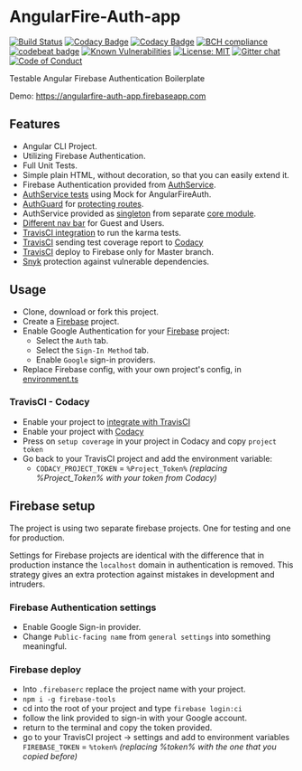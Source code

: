 #  AngularFire-Auth-app

[![Build Status](https://travis-ci.org/SpiralOutDotEu/AngularFire-Auth-app.svg?branch=master)](https://travis-ci.org/SpiralOutDotEu/AngularFire-Auth-app)
[![Codacy Badge](https://api.codacy.com/project/badge/Grade/4e2c5a1f4df748b2917a1d901bcc9000)](https://www.codacy.com/app/SpiralOutDotEu/AngularFire-Auth-app?utm_source=github.com&amp;utm_medium=referral&amp;utm_content=SpiralOutDotEu/AngularFire-Auth-app&amp;utm_campaign=Badge_Grade)
[![Codacy Badge](https://api.codacy.com/project/badge/Coverage/4e2c5a1f4df748b2917a1d901bcc9000)](https://www.codacy.com/app/SpiralOutDotEu/AngularFire-Auth-app?utm_source=github.com&utm_medium=referral&utm_content=SpiralOutDotEu/AngularFire-Auth-app&utm_campaign=Badge_Coverage)
[![BCH compliance](https://bettercodehub.com/edge/badge/SpiralOutDotEu/AngularFire-Auth-app?branch=master)](https://bettercodehub.com/)
[![codebeat badge](https://codebeat.co/badges/724baf9f-874a-467b-bf84-e75236ed9068)](https://codebeat.co/projects/github-com-spiraloutdoteu-angularfire-auth-app-master)
[![Known Vulnerabilities](https://snyk.io/test/github/SpiralOutDotEu/AngularFire-Auth-app/badge.svg)](https://snyk.io/test/github/SpiralOutDotEu/AngularFire-Auth-app)
[![License: MIT](https://img.shields.io/badge/License-MIT-yellow.svg)](https://opensource.org/licenses/MIT)
[![Gitter chat](https://badges.gitter.im/gitterHQ/gitter.png)](https://gitter.im/AngularFire-Auth-app/Lobby?utm_source=share-link&utm_medium=link&utm_campaign=share-link)
[![Code of Conduct](https://img.shields.io/badge/%E2%9D%A4-code%20of%20conduct-blue.svg?style=flat)](https://github.com/SpiralOutDotEu/AngularFire-Auth-app/blob/master/CODE_OF_CONDUCT.md)

Testable Angular Firebase Authentication Boilerplate 

Demo: https://angularfire-auth-app.firebaseapp.com

## Features

* Angular CLI Project.
* Utilizing Firebase Authentication.
* Full Unit Tests. 
* Simple plain HTML, without decoration, so that you can easily extend it. 
* Firebase Authentication provided from [AuthService](https://github.com/SpiralOutDotEu/AngularFire-Auth-app/blob/master/src/app/core/auth.service.ts).
* [AuthService tests](https://github.com/SpiralOutDotEu/AngularFire-Auth-app/blob/master/src/app/core/auth.service.spec.ts) using Mock for AngularFireAuth.
* [AuthGuard](https://github.com/SpiralOutDotEu/AngularFire-Auth-app/blob/master/src/app/core/auth.guard.ts) for [protecting routes](https://github.com/SpiralOutDotEu/AngularFire-Auth-app/blob/master/src/app/core/core-routing.module.ts).
* AuthService provided as [singleton](https://github.com/SpiralOutDotEu/AngularFire-Auth-app/blob/master/src/app/app.module.ts) from separate [core module](https://github.com/SpiralOutDotEu/AngularFire-Auth-app/blob/master/src/app/core/core.module.ts).
* [Different nav bar](https://github.com/SpiralOutDotEu/AngularFire-Auth-app/blob/master/src/app/app.component.html) for Guest and Users.
* [TravisCI integration](https://github.com/SpiralOutDotEu/AngularFire-Auth-app/blob/master/.travis.yml) to run the karma tests.
* [TravisCI](https://github.com/SpiralOutDotEu/AngularFire-Auth-app/blob/master/.travis.yml) sending test coverage report to [Codacy](https://www.codacy.com/app/SpiralOutDotEu/AngularFire-Auth-app?utm_source=github.com&utm_medium=referral&utm_content=SpiralOutDotEu/AngularFire-Auth-app&utm_campaign=Badge_Coverage)
* [TravisCI](https://github.com/SpiralOutDotEu/AngularFire-Auth-app/blob/master/.travis.yml) deploy to Firebase only for Master branch.
* [Snyk](https://snyk.io/test/github/SpiralOutDotEu/AngularFire-Auth-app) protection against vulnerable dependencies.


## Usage

* Clone, download or fork this project.
* Create a [Firebase](https://console.firebase.google.com) project.
* Enable Google Authentication for your [Firebase](https://console.firebase.google.com) project:
   * Select the `Auth` tab.
   * Select the `Sign-In Method` tab.
   * Enable `Google` sign-in providers.
* Replace Firebase config, with your own project's config, in [environment.ts](https://github.com/SpiralOutDotEu/AngularFire-Auth-app/blob/master/src/environments/environment.ts)

### TravisCI - Codacy

* Enable your project to [integrate with TravisCI](https://github.com/marketplace/travis-ci)
* Enable your project with [Codacy](https://app.codacy.com/projects)
* Press on `setup coverage` in your project in Codacy and copy `project token`
* Go back to your TravisCI project and add the environment variable:
   * `CODACY_PROJECT_TOKEN` = `%Project_Token%` *(replacing %Project_Token% with your token from Codacy)*

## Firebase setup

The project is using two separate firebase projects. One for testing and one for production.

Settings for Firebase projects are identical with the difference that in production instance the `localhost` domain in authentication is removed. This strategy gives an extra protection against mistakes in development and intruders.
 
### Firebase Authentication settings
* Enable Google Sign-in provider. 
* Change `Public-facing name` from `general settings` into something meaningful.

### Firebase deploy
* Into `.firebaserc` replace the project name with your project.
* `npm i -g firebase-tools`
* cd into the root of your project and type `firebase login:ci`
* follow the link provided to sign-in with your Google account.
* return to the terminal and copy the token provided.
* go to your TravisCI project -> settings and add to environment variables `FIREBASE_TOKEN` = `%token%` *(replacing %token% with the one that you copied before)*



